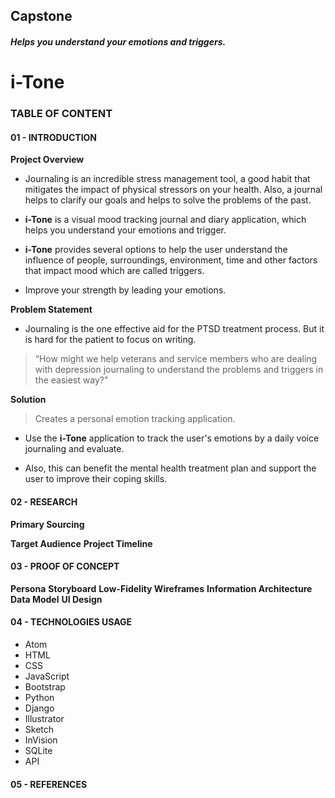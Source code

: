 ## Capstone

##### Helps you understand your emotions and triggers.
# i-Tone


### TABLE OF CONTENT
#### 01 - INTRODUCTION
**Project Overview**
- Journaling is an incredible stress management tool, a good habit that mitigates the
impact of physical stressors on your health. Also, a journal helps to clarify our goals
and helps to solve the problems of the past.

- **i-Tone** is a visual mood tracking journal and diary application, which helps you
understand your emotions and trigger.

- **i-Tone** provides several options to help the user understand the influence of people,
surroundings, environment, time and other factors that impact mood which are
called triggers.

- Improve your strength by leading your emotions.

**Problem Statement**
- Journaling is the one effective aid for the PTSD treatment process. But it is hard for
the patient to focus on writing.

> “How might we help veterans and service members who are dealing with depression
journaling to understand the problems and triggers in the easiest way?"

**Solution**
> Creates a personal emotion tracking application.

- Use the **i-Tone** application to track the user's emotions by a daily voice journaling and evaluate.

- Also, this can benefit the mental health treatment plan and support the user to
improve their coping skills.

#### 02 - RESEARCH
**Primary Sourcing**

**Target Audience**
**Project Timeline**

#### 03 - PROOF OF CONCEPT
**Persona**
**Storyboard**
**Low-Fidelity Wireframes**
**Information Architecture**
**Data Model**
**UI Design**

#### 04 - TECHNOLOGIES USAGE
* Atom
* HTML
* CSS
* JavaScript
* Bootstrap
* Python
* Django
* Illustrator
* Sketch
* InVision
* SQLite
* API

#### 05 - REFERENCES
